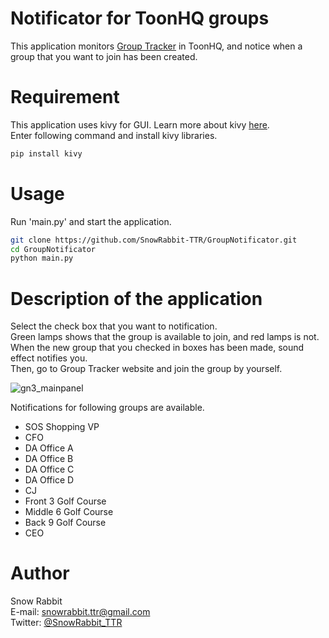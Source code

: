# Notificator for ToonHQ groups

This application monitors [Group Tracker](https://toonhq.org/groups/) in ToonHQ, and notice when a group that you want to join has been created.


# Requirement

This application uses kivy for GUI. 
Learn more about kivy [here](https://kivy.org/doc/stable/).  
Enter following command and install kivy libraries.

```bash
pip install kivy
```


# Usage

Run 'main.py' and start the application.

```bash
git clone https://github.com/SnowRabbit-TTR/GroupNotificator.git
cd GroupNotificator
python main.py
```


# Description of the application

Select the check box that you want to notification.  
Green lamps shows that the group is available to join, and red lamps is not.  
When the new group that you checked in boxes has been made, sound effect notifies you.  
Then, go to Group Tracker website and join the group by yourself.

![gn3_mainpanel](https://i.imgur.com/4CCyPU1.png)

Notifications for following groups are available.  
* SOS Shopping VP
* CFO
* DA Office A
* DA Office B
* DA Office C
* DA Office D
* CJ
* Front 3 Golf Course
* Middle 6 Golf Course
* Back 9 Golf Course
* CEO


# Author

Snow Rabbit  
E-mail: snowrabbit.ttr@gmail.com  
Twitter: [@SnowRabbit_TTR](https://twitter.com/snowrabbit_ttr)
